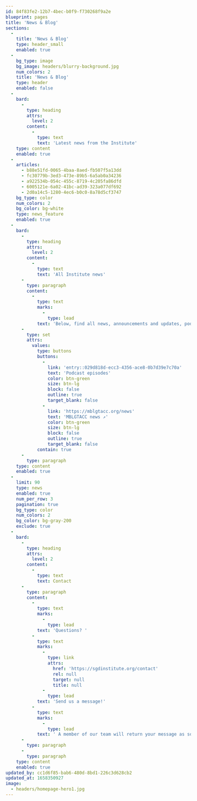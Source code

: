 ```yaml
---
id: 84f83fe2-12b7-4bec-b0f9-f730268f9a2e
blueprint: pages
title: 'News & Blog'
sections:
  -
    title: 'News & Blog'
    type: header_small
    enabled: true
  -
    bg_type: image
    bg_image: headers/blurry-background.jpg
    num_colors: 2
    title: 'News & Blog'
    type: header
    enabled: false
  -
    bard:
      -
        type: heading
        attrs:
          level: 2
        content:
          -
            type: text
            text: 'Latest news from the Institute'
    type: content
    enabled: true
  -
    articles:
      - b88e51fd-0065-4baa-8aed-fb507f5a13dd
      - fc30779b-3ed3-473e-89b5-6a5ab0a34236
      - a922534b-054c-455c-8719-4c205fa86dfd
      - 6005121e-6a02-41bc-ad39-323a077df692
      - 2d0a14c5-1280-4ec6-b0c0-8a78d5cf3747
    bg_type: color
    num_colors: 2
    bg_color: bg-white
    type: news_feature
    enabled: true
  -
    bard:
      -
        type: heading
        attrs:
          level: 2
        content:
          -
            type: text
            text: 'All Institute news'
      -
        type: paragraph
        content:
          -
            type: text
            marks:
              -
                type: lead
            text: 'Below, find all news, announcements and updates, podcast episodes, media mentions, and other written updates from the Midwest Institute for Sexuality and Gender Diversity.'
      -
        type: set
        attrs:
          values:
            type: buttons
            buttons:
              -
                link: 'entry::029d818d-ecc3-4356-ace8-0b7d39e7c70a'
                text: 'Podcast episodes'
                color: btn-green
                size: btn-lg
                block: false
                outline: true
                target_blank: false
              -
                link: 'https://mblgtacc.org/news'
                text: 'MBLGTACC news ↗️'
                color: btn-green
                size: btn-lg
                block: false
                outline: true
                target_blank: false
            contain: true
      -
        type: paragraph
    type: content
    enabled: true
  -
    limit: 90
    type: news
    enabled: true
    num_per_row: 3
    pagination: true
    bg_type: color
    num_colors: 2
    bg_color: bg-gray-200
    exclude: true
  -
    bard:
      -
        type: heading
        attrs:
          level: 2
        content:
          -
            type: text
            text: Contact
      -
        type: paragraph
        content:
          -
            type: text
            marks:
              -
                type: lead
            text: 'Questions? '
          -
            type: text
            marks:
              -
                type: link
                attrs:
                  href: 'https://sgdinstitute.org/contact'
                  rel: null
                  target: null
                  title: null
              -
                type: lead
            text: 'Send us a message!'
          -
            type: text
            marks:
              -
                type: lead
            text: ' A member of our team will return your message as soon as possible :)'
      -
        type: paragraph
      -
        type: paragraph
    type: content
    enabled: true
updated_by: cc1d6f85-bab6-480d-8bd1-226c3d628cb2
updated_at: 1658350927
image:
  - headers/homepage-hero1.jpg
---
```

